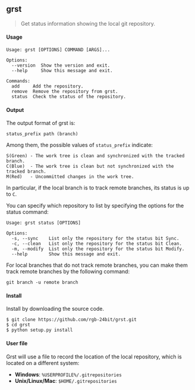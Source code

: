 ## grst ##

> Get status information showing the local git repository.

#### Usage ####

```
Usage: grst [OPTIONS] COMMAND [ARGS]...

Options:
  --version  Show the version and exit.
  --help     Show this message and exit.

Commands:
  add     Add the repository.
  remove  Remove the repository from grst.
  status  Check the status of the repository.
```



#### Output ####

The output format of grst is:

```
status_prefix path (branch)
```

Among them, the possible values of `status_prefix` indicate:

```
S(Green) - The work tree is clean and synchronized with the tracked branch.
C(Blue)  - The work tree is clean but not synchronized with the tracked branch.
M(Red)   - Uncommitted changes in the work tree.
```

In particular, if the local branch is to track remote branches, its status is up to `C`.

You can specify which repository to list by specifying the options for the status command:

```
Usage: grst status [OPTIONS]

Options:
  -s, --sync    List only the repository for the status bit Sync.
  -c, --clean   List only the repository for the status bit Clean.
  -m, --modify  List only the repository for the status bit Modify.
  --help        Show this message and exit.
```

For local branches that do not track remote branches, you can make them track remote branches by the following command:

```
git branch -u remote branch
```

#### Install ####

Install by downloading the source code.

```
$ git clone https://github.com/rgb-24bit/grst.git
$ cd grst
$ python setup.py install
```

#### User file ####

Grst will use a file to record the location of the local repository, which is located on a different system:

- **Windows**: `%USERPROFILE%/.gitrepositories`
- **Unix/Linux/Mac**: `$HOME/.gitrepositories`


